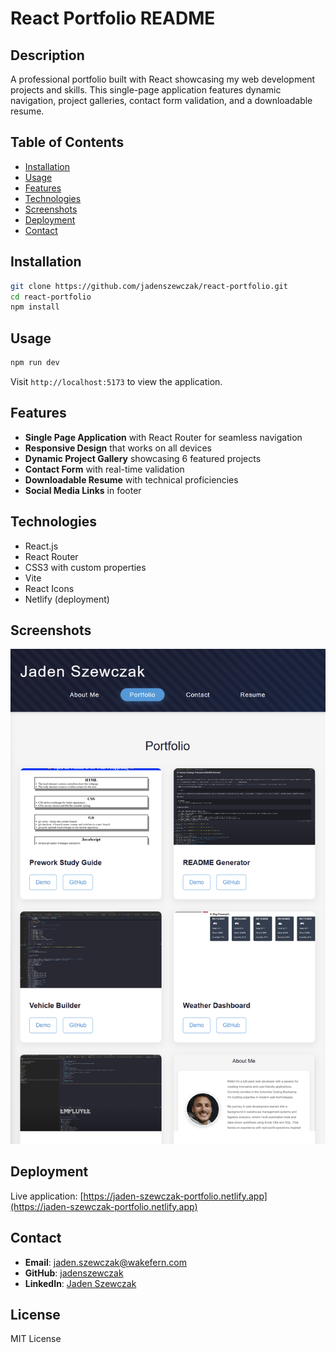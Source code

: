 # React Portfolio README

## Description

A professional portfolio built with React showcasing my web development projects and skills. This single-page application features dynamic navigation, project galleries, contact form validation, and a downloadable resume.

## Table of Contents

- [Installation](#installation)
- [Usage](#usage)
- [Features](#features)
- [Technologies](#technologies)
- [Screenshots](#screenshots)
- [Deployment](#deployment)
- [Contact](#contact)

## Installation

```bash
git clone https://github.com/jadenszewczak/react-portfolio.git
cd react-portfolio
npm install
```

## Usage

```bash
npm run dev
```

Visit `http://localhost:5173` to view the application.

## Features

- **Single Page Application** with React Router for seamless navigation
- **Responsive Design** that works on all devices
- **Dynamic Project Gallery** showcasing 6 featured projects
- **Contact Form** with real-time validation
- **Downloadable Resume** with technical proficiencies
- **Social Media Links** in footer

## Technologies

- React.js
- React Router
- CSS3 with custom properties
- Vite
- React Icons
- Netlify (deployment)

## Screenshots

![Portfolio Screenshot](src\assets\images\screenshot.png)

## Deployment

Live application: [https://jaden-szewczak-portfolio.netlify.app](https://jaden-szewczak-portfolio.netlify.app)

## Contact

- **Email**: <jaden.szewczak@wakefern.com>
- **GitHub**: [jadenszewczak](https://github.com/jadenszewczak)
- **LinkedIn**: [Jaden Szewczak](https://www.linkedin.com/in/jaden-szewczak-713b20331)

## License

MIT License
